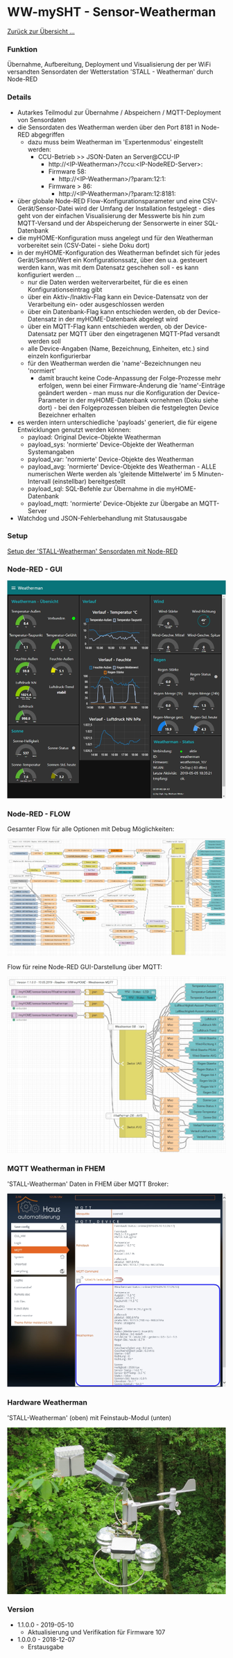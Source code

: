 # WW-mySHT - Sensor-Weatherman

[Zurück zur Übersicht ...](../README.md)

### Funktion
Übernahme, Aufbereitung, Deployment und Visualisierung der per WiFi versandten Sensordaten der Wetterstation 'STALL - Weatherman' durch Node-RED

### Details
- Autarkes Teilmodul zur Übernahme / Abspeichern / MQTT-Deployment von Sensordaten
- die Sensordaten des Weatherman werden über den Port 8181 in Node-RED abgegriffen
  - dazu muss beim Weatherman im 'Expertenmodus' eingestellt werden:
    - CCU-Betrieb >> JSON-Daten an Server@CCU-IP
      - http://<IP-Weatherman\>/?ccu:<IP-NodeRED-Server\>:
      - Firmware 58:
        - http://<IP-Weatherman\>/?param:12:1:
      - Firmware > 86:
        - http://<IP-Weatherman\>/?param:12:8181:
- über globale Node-RED Flow-Konfigurationsparameter und eine CSV-Gerät/Sensor-Datei wird der Umfang der Installation festgelegt - dies geht von der einfachen Visualisierung der Messwerte bis hin zum MQTT-Versand und der Abspeicherung der Sensorwerte in einer SQL-Datenbank
- die myHOME-Konfiguration muss angelegt und für den Weatherman vorbereitet sein (CSV-Datei - siehe Doku dort)
- in der myHOME-Konfiguration des Weatherman befindet sich für jedes Gerät/Sensor/Wert ein Konfigurationssatz, über den u.a. gesteuert werden kann, was mit dem Datensatz geschehen soll - es kann konfiguriert werden ...
  - nur die Daten werden weiterverarbeitet, für die es einen Konfigurationseintrag gibt
  - über ein Aktiv-/Inaktiv-Flag kann ein Device-Datensatz von der Verarbeitung ein- oder ausgeschlossen werden
  - über ein Datenbank-Flag kann entschieden werden, ob der Device-Datensatz in der myHOME-Datenbank abgelegt wird
  - über ein MQTT-Flag kann entschieden werden, ob der Device-Datensatz per MQTT über den eingetragenen MQTT-Pfad versandt werden soll
  - alle Device-Angaben (Name, Bezeichnung, Einheiten, etc.) sind einzeln konfigurierbar
  - für den Weatherman werden die 'name'-Bezeichnungen neu 'normiert'
    - damit braucht keine Code-Anpassung der Folge-Prozesse mehr erfolgen, wenn bei einer Firmware-Änderung die 'name'-Einträge geändert werden - man muss nur die Konfiguration der Device-Parameter in der myHOME-Datenbank vornehmen (Doku siehe dort) - bei den Folgeprozessen bleiben die festgelegten Device Bezeichner erhalten
- es werden intern unterschiedliche 'payloads' generiert, die für eigene Entwicklungen genutzt werden können:
  - payload: Original Device-Objekte Weatherman
  - payload_sys: 'normierte' Device-Objekte der Weatherman Systemangaben
  - payload_var: 'normierte' Device-Objekte des Weatherman
  - payload_avg: 'normierte' Device-Objekte des Weatherman - ALLE numerischen Werte werden als 'gleitende Mittelwerte' im 5 Minuten-Intervall (einstellbar) bereitgestellt
  - payload_sql: SQL-Befehle zur Übernahme in die myHOME-Datenbank
  - payload_mqtt: 'normierte' Device-Objekte zur Übergabe an MQTT-Server
- Watchdog und JSON-Fehlerbehandlung mit Statusausgabe

### Setup
[Setup der 'STALL-Weatherman' Sensordaten mit Node-RED](./SETUP.md)

### Node-RED - GUI

![WW-mySHT - Sensor-Weatherman](./img/NodeRED_GUI_Weatherman_1.1.jpg)

### Node-RED - FLOW

Gesamter Flow für alle Optionen mit Debug Möglichkeiten:

![WW-mySHT - Sensor-Weatherman](./img/NodeRED_FLOW_Weatherman_1.1.jpg)

Flow für reine Node-RED GUI-Darstellung über MQTT:

![WW-mySHT - Sensor-Weatherman](./img/NodeRED_FLOW_Weatherman_MQTT_1.1.jpg)

### MQTT Weatherman in FHEM

'STALL-Weatherman' Daten in FHEM über MQTT Broker:

![WW-mySHT - Sensor-Weatherman](./img/FHEM_Weatherman.jpg)

### Hardware Weatherman

'STALL-Weatherman' (oben) mit Feinstaub-Modul (unten)

![WW-mySHT - Sensor-Weatherman](./img/Hardware_Weatherman_Feinstaub.jpg)

### Version
- 1.1.0.0 - 2019-05-10
  - Aktualisierung und Verifikation für Firmware 107
- 1.0.0.0 - 2018-12-07
  - Erstausgabe
